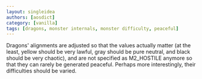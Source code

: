 ```yaml
---
layout: singleidea
authors: [aosdict]
category: [vanilla]
tags: [dragons, monster internals, monster difficulty, peaceful]
---
```

Dragons' alignments are adjusted so that the values actually matter (at the least, yellow should be very lawful, gray should be pure neutral, and black should be very chaotic), and are not specified as M2_HOSTILE anymore so that they can rarely be generated peaceful. Perhaps more interestingly, their difficulties should be varied.
